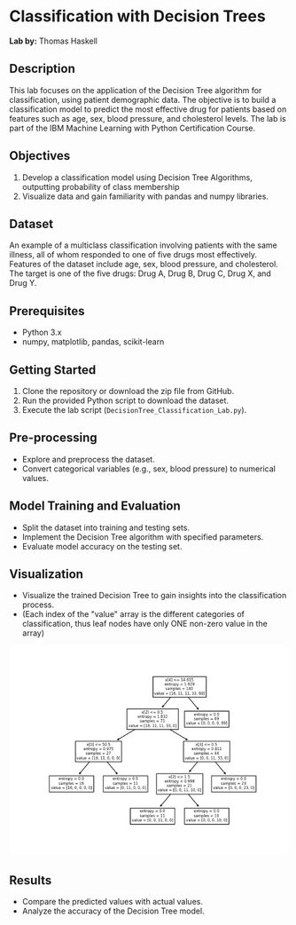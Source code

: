 # Classification with Decision Trees

**Lab by:** Thomas Haskell

## Description

This lab focuses on the application of the Decision Tree algorithm for classification, using patient demographic data. The objective is to build a classification model to predict the most effective drug for patients based on features such as age, sex, blood pressure, and cholesterol levels. The lab is part of the IBM Machine Learning with Python Certification Course.

## Objectives

1. Develop a classification model using Decision Tree Algorithms, outputting probability of class membership
2. Visualize data and gain familiarity with pandas and numpy libraries.

## Dataset

An example of a multiclass classification involving patients with the same illness, all of whom responded to one of five drugs most effectively. Features of the dataset include age, sex, blood pressure, and cholesterol. The target is one of the five drugs: Drug A, Drug B, Drug C, Drug X, and Drug Y.

## Prerequisites

- Python 3.x
- numpy, matplotlib, pandas, scikit-learn

## Getting Started

1. Clone the repository or download the zip file from GitHub.
2. Run the provided Python script to download the dataset.
3. Execute the lab script (`DecisionTree_Classification_Lab.py`).

## Pre-processing

- Explore and preprocess the dataset.
- Convert categorical variables (e.g., sex, blood pressure) to numerical values.

## Model Training and Evaluation

- Split the dataset into training and testing sets.
- Implement the Decision Tree algorithm with specified parameters.
- Evaluate model accuracy on the testing set.

## Visualization

- Visualize the trained Decision Tree to gain insights into the classification process.
- (Each index of the "value" array is the different categories of classification, thus leaf nodes have only ONE non-zero value in the array)

![image](https://github.com/t-haskell/Decision-Trees_IBM.ML/blob/master/DecisionTree.png?raw=true)

## Results

- Compare the predicted values with actual values.
- Analyze the accuracy of the Decision Tree model.

